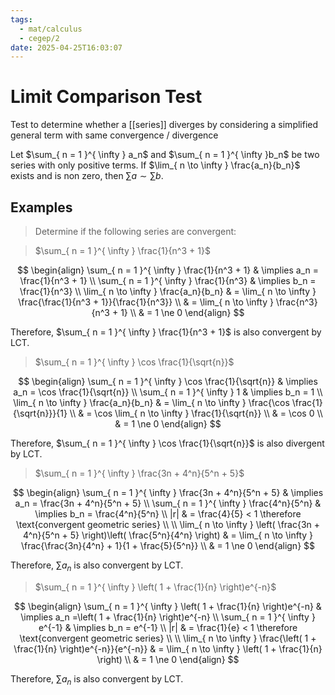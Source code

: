 ```yaml
---
tags:
  - mat/calculus
  - cegep/2
date: 2025-04-25T16:03:07
---
```


# Limit Comparison Test

Test to determine whether a [[series]] diverges by considering a simplified general term with same convergence / divergence

Let $\sum_{ n = 1 }^{ \infty } a_n$ and $\sum_{ n = 1 }^{ \infty }b_n$ be two series with only positive terms.
If $\lim_{ n \to \infty } \frac{a_n}{b_n}$ exists and is non zero, then $\sum a \sim \sum b$.

## Examples

> Determine if the following series are convergent:

> $\sum_{ n = 1 }^{ \infty } \frac{1}{n^3 + 1}$

$$
\begin{align}
\sum_{ n = 1 }^{ \infty } \frac{1}{n^3 + 1} & \implies a_n = \frac{1}{n^3 + 1} \\
\sum_{ n = 1 }^{ \infty } \frac{1}{n^3} & \implies b_n = \frac{1}{n^3} \\
\lim_{ n \to \infty } \frac{a_n}{b_n} & = \lim_{ n \to \infty } \frac{\frac{1}{n^3 + 1}}{\frac{1}{n^3}} \\
 & = \lim_{ n \to \infty } \frac{n^3}{n^3 + 1} \\
 & = 1 \ne 0
\end{align}
$$

Therefore, $\sum_{ n = 1 }^{ \infty } \frac{1}{n^3 + 1}$ is also convergent by LCT.

> $\sum_{ n = 1 }^{ \infty } \cos \frac{1}{\sqrt{n}}$

$$
\begin{align}
\sum_{ n = 1 }^{ \infty } \cos \frac{1}{\sqrt{n}} & \implies a_n = \cos \frac{1}{\sqrt{n}} \\
\sum_{ n = 1 }^{ \infty } 1 & \implies b_n = 1 \\
\lim_{ n \to \infty } \frac{a_n}{b_n} & = \lim_{ n \to \infty } \frac{\cos \frac{1}{\sqrt{n}}}{1} \\
 & = \cos \lim_{ n \to \infty } \frac{1}{\sqrt{n}} \\
 & = \cos 0 \\
 & = 1 \ne 0
\end{align}
$$

Therefore, $\sum_{ n = 1 }^{ \infty } \cos \frac{1}{\sqrt{n}}$ is also divergent by LCT.

> $\sum_{ n = 1 }^{ \infty } \frac{3n + 4^n}{5^n + 5}$

$$
\begin{align}
\sum_{ n = 1 }^{ \infty } \frac{3n + 4^n}{5^n + 5} & \implies a_n = \frac{3n + 4^n}{5^n + 5} \\
\sum_{ n = 1 }^{ \infty } \frac{4^n}{5^n} & \implies b_n = \frac{4^n}{5^n} \\
|r| & = \frac{4}{5} < 1 \therefore \text{convergent geometric series} \\
 \\
\lim_{ n \to \infty } \left( \frac{3n + 4^n}{5^n + 5} \right)\left( \frac{5^n}{4^n} \right) & = \lim_{ n \to \infty } \frac{\frac{3n}{4^n} + 1}{1 + \frac{5}{5^n}} \\
 & = 1 \ne 0
\end{align}
$$

Therefore, $\sum a_n$ is also convergent by LCT.

> $\sum_{ n = 1 }^{ \infty } \left( 1 + \frac{1}{n} \right)e^{-n}$

$$
\begin{align}
\sum_{ n = 1 }^{ \infty } \left( 1 + \frac{1}{n} \right)e^{-n} & \implies a_n =\left( 1 + \frac{1}{n} \right)e^{-n} \\
\sum_{ n = 1 }^{ \infty } e^{-1} & \implies b_n = e^{-1} \\
|r| & = \frac{1}{e} < 1 \therefore \text{convergent geometric series} \\
 \\
\lim_{ n \to \infty } \frac{\left( 1 + \frac{1}{n} \right)e^{-n}}{e^{-n}} & = \lim_{ n \to \infty } \left( 1 + \frac{1}{n} \right) \\
 & = 1 \ne 0
\end{align}
$$

Therefore, $\sum a_n$ is also convergent by LCT.
